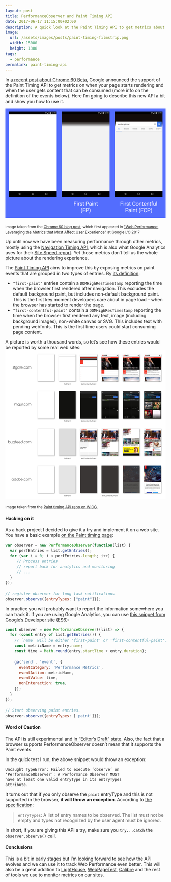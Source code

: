```yaml
---
layout: post
title: PerformanceObserver and Paint Timing API
date: 2017-06-17 11:15:00+02:00
description: A quick look at the Paint Timing API to get metrics about render events on our pages.
image:
  url: /assets/images/posts/paint-timing-filmstrip.png
  width: 15000
  height: 1388
tags:
  - performance
permalink: paint-timing-api
---
```


In [a recent post about Chrome 60 Beta](https://blog.chromium.org/2017/06/chrome-60-beta-paint-timing-api-css.html), Google announced the support of the Paint Timing API to get metrics on when your page starts rendering and when the user gets content that can be consumed (more info on the definition of the events below). Here I'm going to describe this new API a bit and show you how to use it.

<!-- more -->

![Example of Paint Timing API entries](/assets/images/posts/paint-timing-example.png)

<small class="caption">Image taken from the [Chrome 60 blog post](https://blog.chromium.org/2017/06/chrome-60-beta-paint-timing-api-css.html), which first appeared in ["Web Performance: Leveraging the Metrics that Most Affect User Experience"](https://youtu.be/6Ljq-Jn-EgU) at Google I/O 2017</small>

Up until now we have been measuring performance through other metrics, mostly using the [Navigation Timing API](developer.mozilla.org/docs/Web/API/Navigation_timing_API), which is also what Google Analytics uses for their [Site Speed report](http://www.ericmobley.net/measuring-performance-google-analytics/). Yet those metrics don’t tell us the whole picture about the rendering experience.

The [Paint Timing API](https://github.com/WICG/paint-timing) aims to improve this by exposing metrics on paint events that are grouped in two types of entries. By [its definition](https://github.com/WICG/paint-timing#definition):

*   `"first-paint"` entries contain a `DOMHighResTimeStamp` reporting the time when the browser first rendered after navigation. This excludes the default background paint, but includes non-default background paint. This is the first key moment developers care about in page load – when the browser has started to render the page.
*   `"first-contentful-paint"` contain a `DOMHighResTimestamp` reporting the time when the browser first rendered any text, image (including background images), non-white canvas or SVG. This includes text with pending webfonts. This is the first time users could start consuming page content.

A picture is worth a thousand words, so let’s see how these entries would be reported by some real web sites:
![Filmstrip from several sites showing when Paint Timing API entries are triggered](/assets/images/posts/paint-timing-filmstrip.png)

<small class="caption">Image taken from the [Paint timing API repo on WICG](https://github.com/WICG/paint-timing#examples).</small>


#### Hacking on it

As a hack project I decided to give it a try and implement it on a web site. You have a basic example [on the Paint timing page](https://github.com/WICG/paint-timing#usage):

```js
var observer = new PerformanceObserver(function(list) {
  var perfEntries = list.getEntries();
  for (var i = 0; i < perfEntries.length; i++) {
     // Process entries
     // report back for analytics and monitoring
     // ...
  }
});

// register observer for long task notifications
observer.observe({entryTypes: ["paint"]});
```

In practice you will probably want to report the information somewhere you can track it. If you are using Google Analytics, you can use [this snippet from Google’s Developer site](https://developers.google.com/web/updates/2017/06/user-centric-performance-metrics#tracking_fpfcp) (ES6):

```js
const observer = new PerformanceObserver((list) => {
  for (const entry of list.getEntries()) {
    // `name` will be either 'first-paint' or 'first-contentful-paint'.
    const metricName = entry.name;
    const time = Math.round(entry.startTime + entry.duration);

    ga('send', 'event', {
      eventCategory: 'Performance Metrics',
      eventAction: metricName,
      eventValue: time,
      nonInteraction: true,
    });
  }
});

// Start observing paint entries.
observer.observe({entryTypes: ['paint']});
```

#### Word of Caution

The API is still experimental and [in “Editor’s Draft” state](https://developer.mozilla.org/en-US/docs/Web/API/PerformanceObserver). Also, the fact that a browser supports PerformanceObserver doesn’t mean that it supports the Paint events.

In the quick test I run, the above snippet would throw an exception:

```
Uncaught TypeError: Failed to execute ‘observe’ on
‘PerformanceObserver’: A Performance Observer MUST
have at least one valid entryType in its entryTypes
attribute.
```

It turns out that if you only observe the `paint` entryType and this is not supported in the browser, **it will throw an exception**. According to [the specification](https://w3c.github.io/performance-timeline/#dom-performanceobserverinit-entrytypes):

> `entryTypes`: A list of entry names to be observed. The list must not be empty and types not recognized by the user agent must be ignored.

In short, if you are giving this API a try, make sure you `try...catch` the `observer.observe()` call.

#### Conclusions

This is a bit in early stages but I’m looking forward to see how the API evolves and we can use it to track Web Performance even better. This will also be a great addition to [LightHouse](https://developes.google.com/web/tools/lighthouse/), [WebPageTest](http://www.webpagetest.org), [Calibre](https://calibreapp.com) and the rest of tools we use to monitor metrics on our sites.
